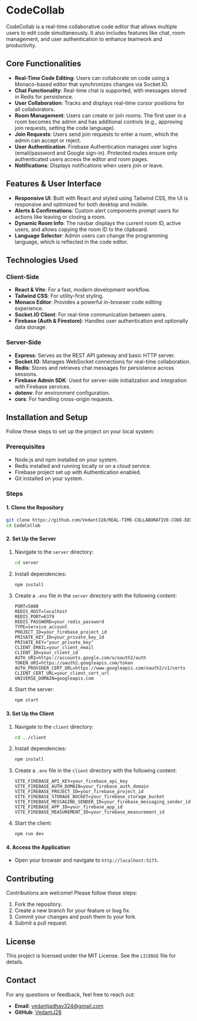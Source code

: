 # CodeCollab

CodeCollab is a real-time collaborative code editor that allows multiple users to edit code simultaneously. It also includes features like chat, room management, and user authentication to enhance teamwork and productivity.

## Core Functionalities

- **Real-Time Code Editing**: Users can collaborate on code using a Monaco-based editor that synchronizes changes via Socket.IO.
- **Chat Functionality**: Real-time chat is supported, with messages stored in Redis for persistence.
- **User Collaboration**: Tracks and displays real-time cursor positions for all collaborators.
- **Room Management**: Users can create or join rooms. The first user in a room becomes the admin and has additional controls (e.g., approving join requests, setting the code language).
- **Join Requests**: Users send join requests to enter a room, which the admin can accept or reject.
- **User Authentication**: Firebase Authentication manages user logins (email/password and Google sign-in). Protected routes ensure only authenticated users access the editor and room pages.
- **Notifications**: Displays notifications when users join or leave.

## Features & User Interface

- **Responsive UI**: Built with React and styled using Tailwind CSS, the UI is responsive and optimized for both desktop and mobile.
- **Alerts & Confirmations**: Custom alert components prompt users for actions like leaving or closing a room.
- **Dynamic Room Info**: The navbar displays the current room ID, active users, and allows copying the room ID to the clipboard.
- **Language Selector**: Admin users can change the programming language, which is reflected in the code editor.

## Technologies Used

### Client-Side

- **React & Vite**: For a fast, modern development workflow.
- **Tailwind CSS**: For utility-first styling.
- **Monaco Editor**: Provides a powerful in-browser code editing experience.
- **Socket.IO Client**: For real-time communication between users.
- **Firebase (Auth & Firestore)**: Handles user authentication and optionally data storage.

### Server-Side

- **Express**: Serves as the REST API gateway and basic HTTP server.
- **Socket.IO**: Manages WebSocket connections for real-time collaboration.
- **Redis**: Stores and retrieves chat messages for persistence across sessions.
- **Firebase Admin SDK**: Used for server-side initialization and integration with Firebase services.
- **dotenv**: For environment configuration.
- **cors**: For handling cross-origin requests.

## Installation and Setup

Follow these steps to set up the project on your local system:

### Prerequisites

- Node.js and npm installed on your system.
- Redis installed and running locally or on a cloud service.
- Firebase project set up with Authentication enabled.
- Git installed on your system.

### Steps

#### 1. Clone the Repository
```bash
git clone https://github.com/VedantJ28/REAL-TIME-COLLABORATIVE-CODE-EDITOR
cd CodeCollab
```

#### 2. Set Up the Server
1. Navigate to the `server` directory:
   ```bash
   cd server
   ```
2. Install dependencies:
   ```bash
   npm install
   ```
3. Create a `.env` file in the `server` directory with the following content:
   ```env
   PORT=5000
   REDIS_HOST=localhost
   REDIS_PORT=6379
   REDIS_PASSWORD=your_redis_password
   TYPE=service_account
   PROJECT_ID=your_firebase_project_id
   PRIVATE_KEY_ID=your_private_key_id
   PRIVATE_KEY="your_private_key"
   CLIENT_EMAIL=your_client_email
   CLIENT_ID=your_client_id
   AUTH_URI=https://accounts.google.com/o/oauth2/auth
   TOKEN_URI=https://oauth2.googleapis.com/token
   AUTH_PROVIDER_CERT_URL=https://www.googleapis.com/oauth2/v1/certs
   CLIENT_CERT_URL=your_client_cert_url
   UNIVERSE_DOMAIN=googleapis.com
   ```
4. Start the server:
   ```bash
   npm start
   ```

#### 3. Set Up the Client
1. Navigate to the `client` directory:
   ```bash
   cd ../client
   ```
2. Install dependencies:
   ```bash
   npm install
   ```
3. Create a `.env` file in the `client` directory with the following content:
   ```env
   VITE_FIREBASE_API_KEY=your_firebase_api_key
   VITE_FIREBASE_AUTH_DOMAIN=your_firebase_auth_domain
   VITE_FIREBASE_PROJECT_ID=your_firebase_project_id
   VITE_FIREBASE_STORAGE_BUCKET=your_firebase_storage_bucket
   VITE_FIREBASE_MESSAGING_SENDER_ID=your_firebase_messaging_sender_id
   VITE_FIREBASE_APP_ID=your_firebase_app_id
   VITE_FIREBASE_MEASUREMENT_ID=your_firebase_measurement_id
   ```
4. Start the client:
   ```bash
   npm run dev
   ```

#### 4. Access the Application
- Open your browser and navigate to `http://localhost:5173`.

## Contributing

Contributions are welcome! Please follow these steps:

1. Fork the repository.
2. Create a new branch for your feature or bug fix.
3. Commit your changes and push them to your fork.
4. Submit a pull request.

## License

This project is licensed under the MIT License. See the `LICENSE` file for details.

## Contact

For any questions or feedback, feel free to reach out:

- **Email**: vedantjadhav324@gmail.com
- **GitHub**: [VedantJ28](https://github.com/VedantJ28)

